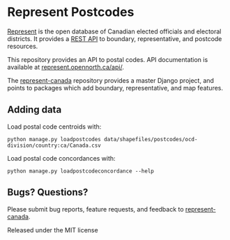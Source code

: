 # Represent Postcodes

[Represent](https://represent.opennorth.ca/) is the open database of Canadian elected officials and electoral districts. It provides a [REST API](https://represent.opennorth.ca/api/) to boundary, representative, and postcode resources.

This repository provides an API to postal codes. API documentation is available at [represent.opennorth.ca/api/](https://represent.opennorth.ca/api/#postcode).

The [represent-canada](https://github.com/opennorth/represent-canada) repository provides a master Django project, and points to packages which add boundary, representative, and map features.

## Adding data

Load postal code centroids with:

    python manage.py loadpostcodes data/shapefiles/postcodes/ocd-division/country:ca/Canada.csv

Load postal code concordances with:

    python manage.py loadpostcodeconcordance --help

## Bugs? Questions?

Please submit bug reports, feature requests, and feedback to [represent-canada](https://github.com/opennorth/represent-canada).

Released under the MIT license
